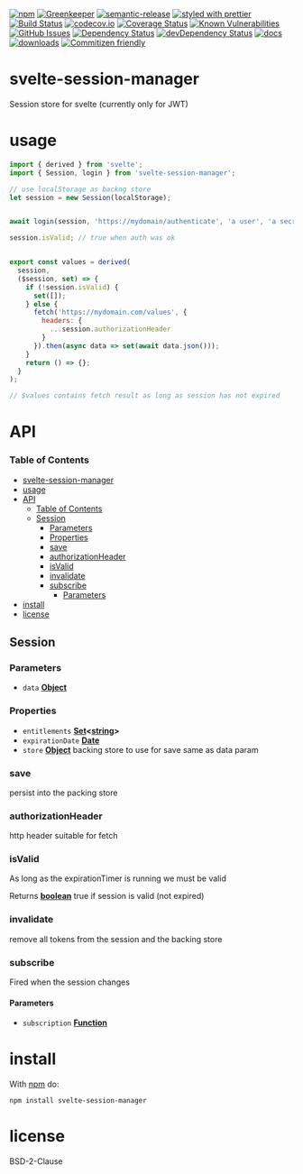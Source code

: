 [![npm](https://img.shields.io/npm/v/svelte-session-manager.svg)](https://www.npmjs.com/package/svelte-session-manager)
[![Greenkeeper](https://badges.greenkeeper.io/arlac77/svelte-session-manager.svg)](https://greenkeeper.io/)
[![semantic-release](https://img.shields.io/badge/%20%20%F0%9F%93%A6%F0%9F%9A%80-semantic--release-e10079.svg)](https://github.com/arlac77/svelte-session-manager)
[![styled with prettier](https://img.shields.io/badge/styled_with-prettier-ff69b4.svg)](https://github.com/prettier/prettier)
[![Build Status](https://secure.travis-ci.org/arlac77/svelte-session-manager.png)](http://travis-ci.org/arlac77/svelte-session-manager)
[![codecov.io](http://codecov.io/github/arlac77/svelte-session-manager/coverage.svg?branch=master)](http://codecov.io/github/arlac77/svelte-session-manager?branch=master)
[![Coverage Status](https://coveralls.io/repos/arlac77/svelte-session-manager/badge.svg)](https://coveralls.io/r/arlac77/svelte-session-manager)
[![Known Vulnerabilities](https://snyk.io/test/github/arlac77/svelte-session-manager/badge.svg)](https://snyk.io/test/github/arlac77/svelte-session-manager)
[![GitHub Issues](https://img.shields.io/github/issues/arlac77/svelte-session-manager.svg?style=flat-square)](https://github.com/arlac77/svelte-session-manager/issues)
[![Dependency Status](https://david-dm.org/arlac77/svelte-session-manager.svg)](https://david-dm.org/arlac77/svelte-session-manager)
[![devDependency Status](https://david-dm.org/arlac77/svelte-session-manager/dev-status.svg)](https://david-dm.org/arlac77/svelte-session-manager#info=devDependencies)
[![docs](http://inch-ci.org/github/arlac77/svelte-session-manager.svg?branch=master)](http://inch-ci.org/github/arlac77/svelte-session-manager)
[![downloads](http://img.shields.io/npm/dm/svelte-session-manager.svg?style=flat-square)](https://npmjs.org/package/svelte-session-manager)
[![Commitizen friendly](https://img.shields.io/badge/commitizen-friendly-brightgreen.svg)](http://commitizen.github.io/cz-cli/)

# svelte-session-manager

Session store for svelte (currently only for JWT)

# usage

```js
import { derived } from 'svelte';
import { Session, login } from 'svelte-session-manager';

// use localStorage as backng store
let session = new Session(localStorage);


await login(session, 'https://mydomain/authenticate', 'a user', 'a secret');

session.isValid; // true when auth was ok


export const values = derived(
  session,
  ($session, set) => {
    if (!session.isValid) {
      set([]);
    } else {
      fetch('https://mydomain.com/values', {
        headers: {
          ...session.authorizationHeader
        }
      }).then(async data => set(await data.json()));
    }
    return () => {};
  }
);

// $values contains fetch result as long as session has not expired
```

# API

<!-- Generated by documentation.js. Update this documentation by updating the source code. -->

### Table of Contents

- [svelte-session-manager](#svelte-session-manager)
- [usage](#usage)
- [API](#api)
    - [Table of Contents](#table-of-contents)
  - [Session](#session)
    - [Parameters](#parameters)
    - [Properties](#properties)
    - [save](#save)
    - [authorizationHeader](#authorizationheader)
    - [isValid](#isvalid)
    - [invalidate](#invalidate)
    - [subscribe](#subscribe)
      - [Parameters](#parameters-1)
- [install](#install)
- [license](#license)

## Session

### Parameters

-   `data` **[Object](https://developer.mozilla.org/docs/Web/JavaScript/Reference/Global_Objects/Object)** 

### Properties

-   `entitlements` **[Set](https://developer.mozilla.org/docs/Web/JavaScript/Reference/Global_Objects/Set)&lt;[string](https://developer.mozilla.org/docs/Web/JavaScript/Reference/Global_Objects/String)>** 
-   `expirationDate` **[Date](https://developer.mozilla.org/docs/Web/JavaScript/Reference/Global_Objects/Date)** 
-   `store` **[Object](https://developer.mozilla.org/docs/Web/JavaScript/Reference/Global_Objects/Object)** backing store to use for save same as data param

### save

persist into the packing store

### authorizationHeader

http header suitable for fetch

### isValid

As long as the expirationTimer is running we must be valid

Returns **[boolean](https://developer.mozilla.org/docs/Web/JavaScript/Reference/Global_Objects/Boolean)** true if session is valid (not expired)

### invalidate

remove all tokens from the session and the backing store

### subscribe

Fired when the session changes

#### Parameters

-   `subscription` **[Function](https://developer.mozilla.org/docs/Web/JavaScript/Reference/Statements/function)** 

# install

With [npm](http://npmjs.org) do:

```shell
npm install svelte-session-manager
```

# license

BSD-2-Clause
